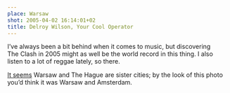 ```yaml
---
place: Warsaw
shot: 2005-04-02 16:14:01+02
title: Delroy Wilson, Your Cool Operator
---
```


I’ve always been a bit behind when it comes to music, but discovering The Clash in 2005 might as well be the world record in this thing. I also listen to a lot of reggae lately, so there.

[It seems](http://en.wikipedia.org/wiki/List_of_twin_towns_and_sister_cities_in_Poland#Warszawa) Warsaw and The Hague are sister cities; by the look of this photo you’d think it was Warsaw and Amsterdam.
